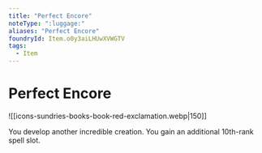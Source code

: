 ```yaml
---
title: "Perfect Encore"
noteType: ":luggage:"
aliases: "Perfect Encore"
foundryId: Item.o0y3aiLHUwXVWGTV
tags:
  - Item
---
```


# Perfect Encore
![[icons-sundries-books-book-red-exclamation.webp|150]]

You develop another incredible creation. You gain an additional 10th-rank spell slot.
